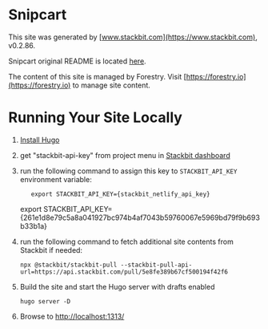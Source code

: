 # Snipcart

This site was generated by [www.stackbit.com](https://www.stackbit.com), v0.2.86.

Snipcart original README is located [here](./README.theme.md).

The content of this site is managed by Forestry. Visit [https://forestry.io](https://forestry.io) to manage site content.

# Running Your Site Locally

1.  [Install Hugo](https://gohugo.io/getting-started/quick-start/#step-1-install-hugo)

1.  get "stackbit-api-key" from project menu in [Stackbit dashboard](https://app.stackbit.com/dashboard)

1.  run the following command to assign this key to `STACKBIT_API_KEY` environment variable:

           export STACKBIT_API_KEY={stackbit_netlify_api_key}

    export STACKBIT_API_KEY={261e1d8e79c5a8a041927bc974b4af7043b59760067e5969bd79f9b693b33b1a}

1.  run the following command to fetch additional site contents from Stackbit if needed:

        npx @stackbit/stackbit-pull --stackbit-pull-api-url=https://api.stackbit.com/pull/5e8fe389b67cf500194f42f6

1.  Build the site and start the Hugo server with drafts enabled

        hugo server -D

1.  Browse to [http://localhost:1313/](http://localhost:1313/)
